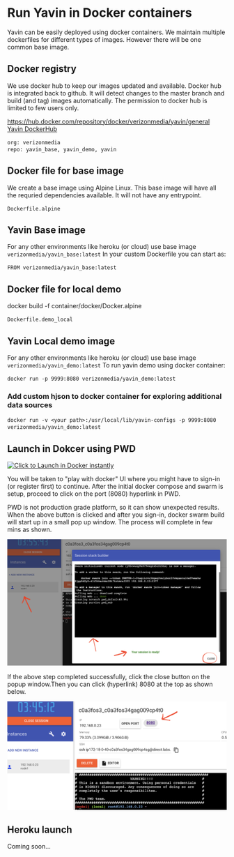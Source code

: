 # Run Yavin in Docker containers

Yavin can be easily deployed using docker containers. We maintain multiple dockerfiles for different types of images. However there will be one common base image.

## Docker registry

We use docker hub to keep our images updated and available. Docker hub is integrated back to github. It will detect changes to the master branch and build (and tag) images automatically. The permission to docker hub is limited to few users only.

https://hub.docker.com/repository/docker/verizonmedia/yavin/general
[Yavin DockerHub](https://hub.docker.com/repository/docker/verizonmedia/yavin/general)

```
org: verizonmedia
repo: yavin_base, yavin_demo, yavin
```

## Docker file for base image

We create a base image using Alpine Linux. This base image will have all the requried dependencies available. It will not have any entrypoint.

```
Dockerfile.alpine
```

## Yavin Base image

For any other environments like heroku (or cloud) use base image `verizonmedia/yavin_base:latest`
In your custom Dockerfile you can start as:

```
FROM verizonmedia/yavin_base:latest
```

## Docker file for local demo

docker build -f container/docker/Docker.alpine

```
Dockerfile.demo_local
```

## Yavin Local demo image

For any other environments like heroku (or cloud) use base image `verizonmedia/yavin_demo:latest`
To run yavin demo using docker container:

```
docker run -p 9999:8080 verizonmedia/yavin_demo:latest
```
### Add custom hjson to docker container for exploring additional data sources
```
docker run -v <your path>:/usr/local/lib/yavin-configs -p 9999:8080 verizonmedia/yavin_demo:latest
```

## Launch in Dokcer using PWD

[![Click to Launch in Docker instantly](https://raw.githubusercontent.com/play-with-docker/stacks/master/assets/images/button.png)](https://labs.play-with-docker.com/?stack=https://raw.githubusercontent.com/anupkumangodan/navi/pwd_1/container/docker/docker-compose.yml)

You will be taken to "play with docker" UI where you might have to sign-in (or register first) to continue.
After the initial docker compose and swarm is setup, proceed to click on the port (8080) hyperlink in PWD.

PWD is not production grade platform, so it can show unexpected results. When the above button is clicked and after you sign-in, docker swarm build will start up in a small pop up window. The process will complete in few mins as shown.

![swarm build](images/swarm_build.png)

If the above step completed successfully, click the close button on the popup window.Then you can click (hyperlink) 8080 at the top as shown below.

![ready to open](images/ready_open.png)

## Heroku launch

Coming soon...
